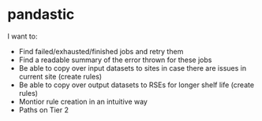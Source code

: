 # pandastic

I want to:
- Find failed/exhausted/finished jobs and retry them
- Find a readable summary of the error thrown for these jobs
- Be able to copy over input datasets to sites in case there are issues in current site (create rules)
- Be able to copy over output datasets to RSEs for longer shelf life (create rules)
- Montior rule creation in an intuitive way
- Paths on Tier 2